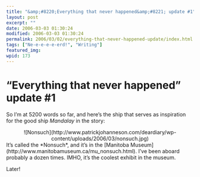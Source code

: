 ```yaml
---
title: "&amp;#8220;Everything that never happened&amp;#8221; update #1"
layout: post
excerpt: ""
date: 2006-03-03 01:30:24
modified: 2006-03-03 01:30:24
permalink: 2006/03/02/everything-that-never-happened-update/index.html
tags: ["Ne-e-e-e-e-erd!", "Writing"]
featured_img: 
wpid: 173
---
```


# &#8220;Everything that never happened&#8221; update #1

So I’m at 5200 words so far, and here’s the ship that serves as inspiration for the good ship *Mandalay* in the story:

<div align="center">![Nonsuch](http://www.patrickjohanneson.com/deardiary/wp-content/uploads/2006/03/nonsuch.jpg)</div>It’s called the *Nonsuch*, and it’s in the [Manitoba Museum](http://www.manitobamuseum.ca/mu_nonsuch.html). I’ve been aboard probably a dozen times. IMHO, it’s the coolest exhibit in the museum.

Later!